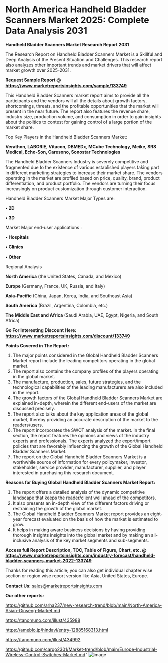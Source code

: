 # North America Handheld Bladder Scanners Market 2025: Complete Data Analysis 2031

<strong>Handheld Bladder Scanners Market Research Report 2031</strong>

The Research Report on Handheld Bladder Scanners Market is a Skillful and Deep Analysis of the Present Situation and Challenges. This research report also analyzes other important trends and market drivers that will affect market growth over 2025-2031.

<strong>Request Sample Report @ <a href=https://www.marketreportsinsights.com/sample/133749>https://www.marketreportsinsights.com/sample/133749</a></strong>

This Handheld Bladder Scanners market report aims to provide all the participants and the vendors will all the details about growth factors, shortcomings, threats, and the profitable opportunities that the market will present in the near future. The report also features the revenue share, industry size, production volume, and consumption in order to gain insights about the politics to contest for gaining control of a large portion of the market share.

Top Key Players in the Handheld Bladder Scanners Market:

<strong>Verathon, LABORIE, Vitacon, DBMEDx, MCube Technology, Meike, SRS Medical, Echo-Son, Caresono, Sonostar Technologies</strong>

The Handheld Bladder Scanners Industry is severely competitive and fragmented due to the existence of various established players taking part in different marketing strategies to increase their market share. The vendors operating in the market are profiled based on price, quality, brand, product differentiation, and product portfolio. The vendors are turning their focus increasingly on product customization through customer interaction.

Handheld Bladder Scanners Market Major Types are:

<strong>• 2D

• 3D</strong>

Market Major end-user applications :

<strong>• Hospitals

• Clinics

• Other</strong>

Regional Analysis

</u><strong><b>North America</b></strong> (the United States, Canada, and Mexico)

<strong><b>Europe </b></strong>(Germany, France, UK, Russia, and Italy)

<strong><b>Asia-Pacific</b></strong> (China, Japan, Korea, India, and Southeast Asia)

<strong><b>South America</b></strong> (Brazil, Argentina, Colombia, etc.)

<strong><b>The Middle East and Africa</b></strong> (Saudi Arabia, UAE, Egypt, Nigeria, and South Africa)

<strong>Go For Interesting Discount Here: <a href=https://www.marketreportsinsights.com/discount/133749>https://www.marketreportsinsights.com/discount/133749</a></strong>

<strong>Points Covered in The Report:</strong>
<ol>
  <li>The major points considered in the Global Handheld Bladder Scanners Market report include the leading competitors operating in the global market.</li>
  <li>The report also contains the company profiles of the players operating in the global market.</li>
  <li>The manufacture, production, sales, future strategies, and the technological capabilities of the leading manufacturers are also included in the report.</li>
  <li>The growth factors of the Global Handheld Bladder Scanners Market are explained in-depth, wherein the different end-users of the market are discussed precisely.</li>
  <li>The report also talks about the key application areas of the global market, thereby providing an accurate description of the market to the readers/users.</li>
  <li>The report incorporates the SWOT analysis of the market. In the final section, the report features the opinions and views of the industry experts and professionals. The experts analyzed the export/import policies that are favorably influencing the growth of the Global Handheld Bladder Scanners Market.</li>
  <li>The report on the Global Handheld Bladder Scanners Market is a worthwhile source of information for every policymaker, investor, stakeholder, service provider, manufacturer, supplier, and player interested in purchasing this research document.</li>
</ol>
<strong>Reasons for Buying Global Handheld Bladder Scanners Market Report:</strong>

<ol>
  <li>The report offers a detailed analysis of the dynamic competitive landscape that keeps the reader/client well ahead of the competitors.</li>
  <li>It also presents an in-depth view of the different factors driving or restraining the growth of the global market.</li>
  <li>The Global Handheld Bladder Scanners Market report provides an eight-year forecast evaluated on the basis of how the market is estimated to grow.</li>
  <li>It helps in making aware business decisions by having providing thorough insights insights into the global market and by making an all-inclusive analysis of the key market segments and sub-segments.</li>
</ol>
<strong>Access full Report Description, TOC, Table of Figure, Chart, etc. @ <a href=https://www.marketreportsinsights.com/industry-forecast/handheld-bladder-scanners-market-2022-133749>https://www.marketreportsinsights.com/industry-forecast/handheld-bladder-scanners-market-2022-133749</a></strong>


Thanks for reading this article; you can also get individual chapter wise section or region wise report version like Asia, United States, Europe.

<strong>Contact Us:</strong>
sales@marketreportsinsights.com

<strong>Our other reports:</strong>

<a href=https://github.com/arha237/new-research-trend/blob/main/North-America-Asian-Ginseng-Market.md>https://github.com/arha237/new-research-trend/blob/main/North-America-Asian-Ginseng-Market.md</a>

<a href=https://tanomuno.com/illust/435988>https://tanomuno.com/illust/435988</a>

<a href=https://ameblo.jp/hindavi/entry-12885168313.html>https://ameblo.jp/hindavi/entry-12885168313.html</a>

<a href=https://tanomuno.com/illust/434992>https://tanomuno.com/illust/434992</a>

<a href=https://github.com/cargo2301/Market-trend/blob/main/Europe-Industrial-Wireless-Control-Switches-Market.md>https://github.com/cargo2301/Market-trend/blob/main/Europe-Industrial-Wireless-Control-Switches-Market.md</a>"
![image](https://github.com/user-attachments/assets/121dcceb-ff54-4908-ba9c-7f373ca90cfd)
